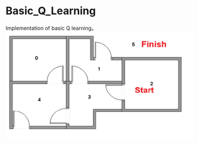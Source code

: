 # Basic_Q_Learning
Implementation of basic Q learning。
![image](https://github.com/TangLaoDA/Basic_Q_Learning/blob/master/image/1.png)
